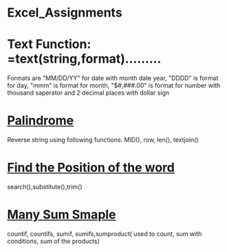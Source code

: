 # Excel_Assignments
# Text Function: =text(string,format).........
Formats are "MM/DD/YY" for date with month date year, "DDDD" is format for day, "mmm" is format for month, "$#,###.00" is format for number with thousand saperator and 2 decimal places with dollar sign

# [Palindrome](https://github.com/AnureetKaurTiwana/Excel_Assignments/blob/main/Palindrome.xlsx)
Reverse string using following functions: MID(), row, len(), textjoin()

# [Find the Position of the word](https://github.com/AnureetKaurTiwana/Excel_Assignments/blob/main/Find-the-Position-of-Word%20(1).xlsx)
search(),substitute(),trim()

# [Many Sum Smaple](https://github.com/AnureetKaurTiwana/Excel_Assignments/blob/main/Many-Sums-Sample-Data.xlsx)
  countif, countifs, sumif, sumifs,sumproduct( used to count, sum with conditions, sum of the products)
